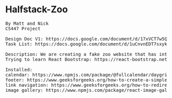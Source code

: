 # Halfstack-Zoo
<pre>
By Matt and Nick
CS447 Project

Design Doc V1: https://docs.google.com/document/d/17xVCT7w5Q-8bZo5-iuWL71O7x9mYecFqt-WhiN1iLs4/edit
Task List: https://docs.google.com/document/d/1uCnvnEDT7sxykeC0aNx0FQJGZjmpOdFGa_2_w1mec14/edit

Description: We are creating a fake zoo website that has interactive elements for children (educational and changing HTML/CSS elements using JS), reservation forms, event calendars, ticket info, etc.
Trying to learn React Bootstrap: https://react-bootstrap.netlify.app/docs/getting-started/introduction
  
Installed:
calendar: https://www.npmjs.com/package/@fullcalendar/daygrid
footer: https://www.geeksforgeeks.org/how-to-create-a-simple-responsive-footer-in-react-js/
link navigation: https://www.geeksforgeeks.org/how-to-redirect-to-another-page-in-reactjs/
image gallery: https://www.npmjs.com/package/react-image-gallery?activeTab=readme
  
</pre>
